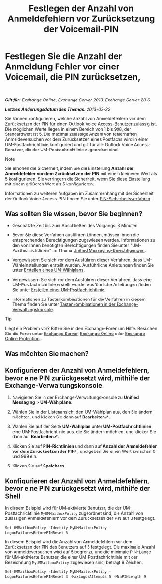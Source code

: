 ﻿---
title: 'Festlegen der Anzahl von Anmeldefehlern vor Zurücksetzung der Voicemail-PIN'
TOCTitle: Festlegen Sie die Anzahl der Anmeldung Fehler vor einer Voicemail, die PIN zurücksetzen,
ms:assetid: 4de38499-0a6f-4f00-8697-eeff805d7266
ms:mtpsurl: https://technet.microsoft.com/de-de/library/Aa997939(v=EXCHG.150)
ms:contentKeyID: 50554817
ms.date: 05/23/2018
mtps_version: v=EXCHG.150
ms.translationtype: MT
---

# Festlegen Sie die Anzahl der Anmeldung Fehler vor einer Voicemail, die PIN zurücksetzen,

 

_**Gilt für:** Exchange Online, Exchange Server 2013, Exchange Server 2016_

_**Letztes Änderungsdatum des Themas:** 2013-02-22_

Sie können konfigurieren, welche Anzahl von Anmeldefehlern vor dem Zurücksetzen der PIN für einen Outlook Voice Access-Benutzer zulässig ist. Die möglichen Werte liegen in einem Bereich von 1 bis 998, der Standardwert ist 5. Die maximal zulässige Anzahl von fehlerhaften Anmeldeversuchen vor dem Zurücksetzen eines Postfachs wird in einer UM-Postfachrichtlinie konfiguriert und gilt für alle Outlook Voice Access-Benutzer, die der UM-Postfachrichtlinie zugeordnet sind.


> [!NOTE]
> Sie erhöhen die Sicherheit, indem Sie die Einstellung <STRONG>Anzahl der Anmeldefehler vor dem Zurücksetzen der PIN</STRONG> mit einem kleineren Wert als 5 konfigurieren. Sie verringern die Sicherheit, wenn Sie diese Einstellung mit einem größeren Wert als 5 konfigurieren.



Informationen zu weiteren Aufgaben im Zusammenhang mit der Sicherheit der Outlook Voice Access-PIN finden Sie unter [PIN-Sicherheitsverfahren](pin-security-procedures-exchange-2013-help.md).

## Was sollten Sie wissen, bevor Sie beginnen?

  - Geschätzte Zeit bis zum Abschließen des Vorgangs: 3 Minuten.

  - Bevor Sie diese Verfahren ausführen können, müssen Ihnen die entsprechenden Berechtigungen zugewiesen werden. Informationen zu den von Ihnen benötigten Berechtigungen finden Sie unter "UM-Postfachrichtlinien" im Thema [Unified Messaging-Berechtigungen](unified-messaging-permissions-exchange-2013-help.md).

  - Vergewissern Sie sich vor dem Ausführen dieser Verfahren, dass UM-Wähleinstellungen erstellt wurden. Ausführliche Anleitungen finden Sie unter [Erstellen eines UM-Wählplans](https://review.docs.microsoft.com/de-de/exchange/voice-mail-unified-messaging/connect-voice-mail-system/create-um-dial-plan).

  - Vergewissern Sie sich vor dem Ausführen dieser Verfahren, dass eine UM-Postfachrichtlinie erstellt wurde. Ausführliche Anleitungen finden Sie unter [Erstellen einer UM-Postfachrichtlinie](https://review.docs.microsoft.com/de-de/exchange/voice-mail-unified-messaging/set-up-voice-mail/create-um-mailbox-policy).

  - Informationen zu Tastenkombinationen für die Verfahren in diesem Thema finden Sie unter [Tastenkombinationen in der Exchange-Verwaltungskonsole](keyboard-shortcuts-in-the-exchange-admin-center-exchange-online-protection-help.md).


> [!TIP]
> Liegt ein Problem vor? Bitten Sie in den Exchange-Foren um Hilfe. Besuchen Sie die Foren unter <A href="https://go.microsoft.com/fwlink/p/?linkid=60612">Exchange Server</A>, <A href="https://go.microsoft.com/fwlink/p/?linkid=267542">Exchange Online</A> oder <A href="https://go.microsoft.com/fwlink/p/?linkid=285351">Exchange Online Protection</A>..



## Was möchten Sie machen?

## Konfigurieren der Anzahl von Anmeldefehlern, bevor eine PIN zurückgesetzt wird, mithilfe der Exchange-Verwaltungskonsole

1.  Navigieren Sie in der Exchange-Verwaltungskonsole zu **Unified Messaging** \> **UM-Wählpläne**.

2.  Wählen Sie in der Listenansicht den UM-Wählplan aus, den Sie ändern möchten, und klicken Sie dann auf **Bearbeiten**![Bearbeitungssymbol](images/Bb124582.6f53ccb2-1f13-4c02-bea0-30690e6ea71d(EXCHG.150).gif "Bearbeitungssymbol").

3.  Wählen Sie auf der Seite **UM-Wählplan** unter **UM-Postfachrichtlinien** eine UM-Postfachrichtlinie aus, die Sie ändern möchten, und klicken Sie dann auf **Bearbeiten**![Bearbeitungssymbol](images/Bb124582.6f53ccb2-1f13-4c02-bea0-30690e6ea71d(EXCHG.150).gif "Bearbeitungssymbol").

4.  Klicken Sie auf **PIN-Richtlinien** und dann auf **Anzahl der Anmeldefehler vor dem Zurücksetzen der PIN:** , und geben Sie einen Wert zwischen 0 und 999 ein.

5.  Klicken Sie auf **Speichern**.

## Konfigurieren der Anzahl von Anmeldefehlern, bevor eine PIN zurückgesetzt wird, mithilfe der Shell

In diesem Beispiel wird für UM-aktivierte Benutzer, die der UM-Postfachrichtlinie `MyUMMailboxPolicy` zugeordnet sind, die Anzahl von zulässigen Anmeldefehlern vor dem Zurücksetzen der PIN auf 3 festgelegt.

    Set-UMMailboxPolicy -Identity MyUMMailboxPolicy -LogonFailuresBeforePINReset 3

In diesem Beispiel wird die Anzahl von Anmeldefehlern vor dem Zurücksetzen der PIN des Benutzers auf 3 festgelegt. Die maximale Anzahl von Anmeldeversuchen wird auf 5 begrenzt, und die minimale PIN-Länge für UM-aktivierte Benutzer, die einer UM-Postfachrichtlinie mit der Bezeichnung `MyUMMailboxPolicy` zugewiesen sind, beträgt 9 Zeichen.

    Set-UMMailboxPolicy -Identity MyUMMailboxPolicy -LogonFailuresBeforePINReset 3 -MaxLogonAttempts 5 -MinPINLength 9

